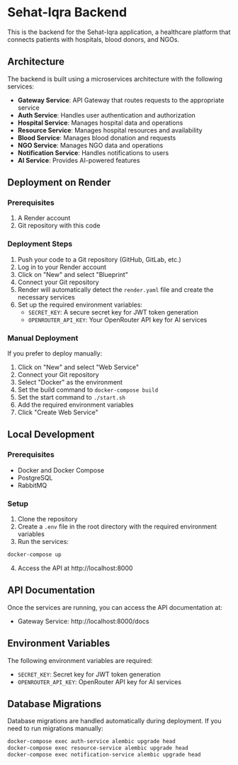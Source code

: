 # Sehat-Iqra Backend

This is the backend for the Sehat-Iqra application, a healthcare platform that connects patients with hospitals, blood donors, and NGOs.

## Architecture

The backend is built using a microservices architecture with the following services:

- **Gateway Service**: API Gateway that routes requests to the appropriate service
- **Auth Service**: Handles user authentication and authorization
- **Hospital Service**: Manages hospital data and operations
- **Resource Service**: Manages hospital resources and availability
- **Blood Service**: Manages blood donation and requests
- **NGO Service**: Manages NGO data and operations
- **Notification Service**: Handles notifications to users
- **AI Service**: Provides AI-powered features

## Deployment on Render

### Prerequisites

1. A Render account
2. Git repository with this code

### Deployment Steps

1. Push your code to a Git repository (GitHub, GitLab, etc.)
2. Log in to your Render account
3. Click on "New" and select "Blueprint"
4. Connect your Git repository
5. Render will automatically detect the `render.yaml` file and create the necessary services
6. Set up the required environment variables:
   - `SECRET_KEY`: A secure secret key for JWT token generation
   - `OPENROUTER_API_KEY`: Your OpenRouter API key for AI services

### Manual Deployment

If you prefer to deploy manually:

1. Click on "New" and select "Web Service"
2. Connect your Git repository
3. Select "Docker" as the environment
4. Set the build command to `docker-compose build`
5. Set the start command to `./start.sh`
6. Add the required environment variables
7. Click "Create Web Service"

## Local Development

### Prerequisites

- Docker and Docker Compose
- PostgreSQL
- RabbitMQ

### Setup

1. Clone the repository
2. Create a `.env` file in the root directory with the required environment variables
3. Run the services:

```bash
docker-compose up
```

4. Access the API at http://localhost:8000

## API Documentation

Once the services are running, you can access the API documentation at:

- Gateway Service: http://localhost:8000/docs

## Environment Variables

The following environment variables are required:

- `SECRET_KEY`: Secret key for JWT token generation
- `OPENROUTER_API_KEY`: OpenRouter API key for AI services

## Database Migrations

Database migrations are handled automatically during deployment. If you need to run migrations manually:

```bash
docker-compose exec auth-service alembic upgrade head
docker-compose exec resource-service alembic upgrade head
docker-compose exec notification-service alembic upgrade head
```